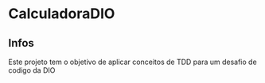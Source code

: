 # CalculadoraDIO

## Infos

Este projeto tem o objetivo de aplicar conceitos de TDD para um desafio de codigo da DIO